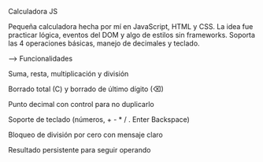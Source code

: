 Calculadora JS

Pequeña calculadora hecha por mí en JavaScript, HTML y CSS. La idea fue practicar lógica, eventos del DOM y algo de estilos sin frameworks. Soporta las 4 operaciones básicas, manejo de decimales y teclado.

-->  Funcionalidades

Suma, resta, multiplicación y división

Borrado total (C) y borrado de último dígito (⌫)

Punto decimal con control para no duplicarlo

Soporte de teclado (números, + - * / . Enter Backspace)

Bloqueo de división por cero con mensaje claro

Resultado persistente para seguir operando
